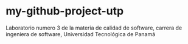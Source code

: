 # my-github-project-utp
Laboratorio numero 3 de la materia de calidad de software, carrera de ingeniera de software, Universidad Tecnológica de Panamá 
